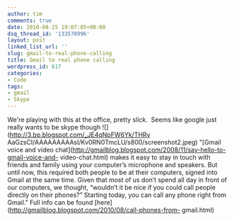 ```yaml
---
author: tim
comments: true
date: 2010-08-25 19:07:05+00:00
dsq_thread_id: '133578996'
layout: post
linked_list_url: ''
slug: gmail-to-real-phone-calling
title: Gmail to real phone calling
wordpress_id: 617
categories:
- Code
tags:
- gmail
- Skype
---
```


We're playing with this at the office, pretty slick.  Seems like google just
really wants to be skype though ![](http://3.bp.blogspot.com/_JE4qNpFW6Yk/THRy
AaGzsCI/AAAAAAAAAsI/Kv0RN0TmcLU/s800/screenshot2.jpeg) "[Gmail voice and video
chat](http://gmailblog.blogspot.com/2008/11/say-hello-to-gmail-voice-and-
video-chat.html) makes it easy to stay in touch with friends and family using
your computer’s microphone and speakers. But until now, this required both
people to be at their computers, signed into Gmail at the same time. Given
that most of us don’t spend all day in front of our computers, we thought,
“wouldn’t it be nice if you could call people directly on their phones?”
Starting today, you can call any phone right from Gmail."  Full info can be
found [here](http://gmailblog.blogspot.com/2010/08/call-phones-from-
gmail.html)

